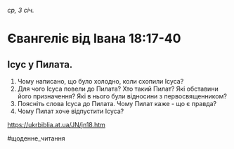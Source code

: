 
_ср, 3 січ._

# Євангеліє від Івана 18:17-40

## Ісус у Пилата.
1. Чому написано, що було холодно, коли схопили Ісуса?
2. Для чого Ісуса повели до Пилата? Хто такий Пилат? Які обставини його призначення? Які в нього були відносини з первосвященником?
3. Поясніть слова Ісуса до Пилата. Чому Пилат каже - що є правда?
4. Чому Пилат хоче відпустити Ісуса?

https://ukrbiblia.at.ua/JN/jn18.htm 

#щоденне_читання
